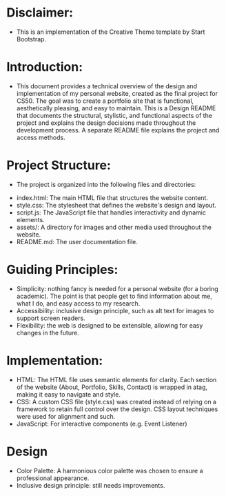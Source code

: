 # Disclaimer: 
- This is an implementation of the Creative Theme template by Start Bootstrap.

# Introduction: 
- This document provides a technical overview of the design and implementation of my personal website, created as the final project for CS50. The goal was to create a portfolio site that is functional, aesthetically pleasing, and easy to maintain. This is a Design README that documents the structural, stylistic, and functional aspects of the project and explains the design decisions made throughout the development process. A separate README file explains the project and access methods.
  
# Project Structure: 
- The project is organized into the following files and directories:
* index.html: The main HTML file that structures the website content.
* style.css: The stylesheet that defines the website's design and layout.
* script.js: The JavaScript file that handles interactivity and dynamic elements.
* assets/: A directory for images and other media used throughout the website.
* README.md: The user documentation file.

# Guiding Principles:
- Simplicity: nothing fancy is needed for a personal website (for a boring academic). The point is that people get to find information about me, what I do, and easy access to my research.
- Accessibility: inclusive design principle, such as alt text for images to support screen readers.
- Flexibility: the web is designed to be extensible, allowing for easy changes in the future.

# Implementation:
- HTML: The HTML file uses semantic elements for clarity. Each section of the website (About, Portfolio, Skills, Contact) is wrapped in atag, making it easy to navigate and style. 
- CSS: A custom CSS file (style.css) was created instead of relying on a framework to retain full control over the design. CSS layout techniques were used for alignment and such.
- JavaScript: For interactive components (e.g. Event Listener)

# Design
- Color Palette: A harmonious color palette was chosen to ensure a professional appearance.
- Inclusive design principle: still needs improvements.
